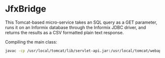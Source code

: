 # JfxBridge

This Tomcat-based micro-service takes an SQL query as a GET parameter, runs it on an Informix database
through the Informix JDBC driver, and returns the results as a CSV formatted plain text response.

Compiling the main class:
```sh
javac -cp /usr/local/tomcat/lib/servlet-api.jar:/usr/local/tomcat/webapps/jfxbridge/WEB-INF/lib/ifxjdbc-6.0.0.jar -d /usr/local/tomcat/webapps/jfxbridge/WEB-INF/classes webapps/jfxbridge/src/MainServlet.java
```